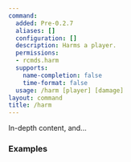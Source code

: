 ```yaml
---
command:
  added: Pre-0.2.7
  aliases: []
  configuration: []
  description: Harms a player.
  permissions:
  - rcmds.harm
  supports:
    name-completion: false
    time-format: false
  usage: /harm [player] [damage]
layout: command
title: /harm
---
```


In-depth content, and...

### Examples




